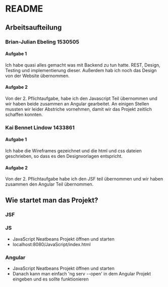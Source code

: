# README

## Arbeitsaufteilung

### Brian-Julian Ebeling 1530505

#### Aufgabe 1

Ich habe quasi alles gemacht was mit Backend zu tun hatte. REST, Design, Testing und implementierung dieser. Außerdem hab ich noch das Design von der Website übernommen.

#### Aufgabe 2

Von der 2. Pflichtaufgabe, habe ich den Javascript Teil übernommen und wir haben beide zusammen an Angular gearbeitet. An einigen Stellen mussten wir leider Abstriche vornehmen, damit wir das Projekt zeitlich schaffen konnten. 

### Kai Bennet Lindow 1433861

#### Aufgabe 1

Ich habe die Wireframes gezeichnet und die html und css dateien geschrieben, so dass es den Designvorlagen entspricht.

#### Aufgabe 2

Von der 2. Pflichtaufgabe habe ich den JSF teil übernommen und wir haben zusammen den Angular Teil übernommen.

## Wie startet man das Projekt?

### JSF

### JS
- JavaScript Neatbeans Projekt öffnen und starten
- localhost:8080/JavaScript/index.html

### Angular
- JavaScript Neatbeans Projekt öffnen und starten
- Danach kann man einfach 'ng serv --open' in dem Angular Projekt eingeben und es sollte funktionieren

